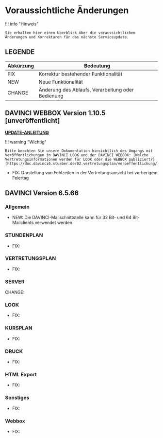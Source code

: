 # Voraussichtliche Änderungen

!!! info "Hinweis"

    Sie erhalten hier einen Überblick über die voraussichtlichen Änderungen und Korrekturen für das nächste Serviceupdate.

## LEGENDE

| Abkürzung | Bedeutung |
| --- | --- |
| FIX | Korrektur bestehender Funktionalität |
| NEW | Neue Funktionalität |
| CHANGE | Änderung des Ablaufs, Verarbeitung oder Bedienung |

## DAVINCI WEBBOX Version 1.10.5 \[unveröffentlicht\]

[**UPDATE-ANLEITUNG**](https://doc.davinci6.stueber.de/09.infoserver/update-internet-publication/infoserver-und-webbox-aktualisieren/)

!!! warning "Wichtig"

    Bitte beachten Sie unsere Dokumentation hinsichtlich des Umgangs mit Veröffentlichungen in DAVINCI LOOK und der DAVINCI WEBBOX: [Welche Vertretungsinformationen werden für LOOK oder die WEBBOX publiziert?](https://doc.davinci6.stueber.de/02.vertretungsplan/veroeffentlichung/)

* FIX: Darstellung von Fehlzeiten in der Vertretungsansicht bei vorherigem Feiertag

## DAVINCI Version 6.5.66

### Allgemein

* NEW: Die DAVINCI-Mailschnittstelle kann für 32 Bit- und 64 Bit-Mailclients verwendet werden

### STUNDENPLAN

* FIX: 

### VERTRETUNGSPLAN

* FIX: 

### SERVER

CHANGE: 


### LOOK

* FIX:

### KURSPLAN

* FIX:

### DRUCK

* FIX:
  
### HTML Export

* FIX:

### Sonstiges

* FIX: 

### Webbox

* FIX: 

